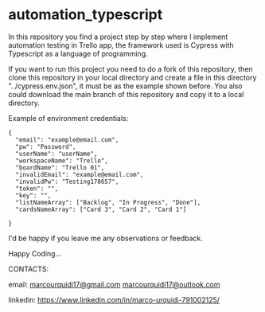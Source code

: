 # automation_typescript

In this repository you find a project step by step where I implement automation testing in Trello app, the framework used is Cypress with Typescript as a language of programming.

If you want to run this project  you need to do a fork of this repository, then clone this repository in your local directory  and create a file in this directory "../cypress.env.json", it must be as the example shown before. You also could download the main branch of this repository and copy it to a local directory. 

Example of environment credentials:
```
{
  "email": "example@email.com",
  "pw": "Password",
  "userName": "userName",
  "workspaceName": "Trello",
  "boardName": "Trello 01",
  "invalidEmail": "example@email.com",
  "invalidPw": "Testing178657",
  "token": "",
  "key": "",
  "listNameArray": ["Backlog", "In Progress", "Done"],
  "cardsNameArray": ["Card 3", "Card 2", "Card 1"]

}
```

I'd be happy if you leave me any observations or feedback.

Happy Coding...

CONTACTS:

email: marcourquidi17@gmail.com 
       marcourquidi17@outlook.com

linkedin: https://www.linkedin.com/in/marco-urquidi-791002125/
